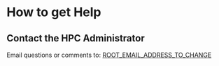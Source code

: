 # How to get Help

## Contact the HPC Administrator

Email questions or comments to: [ROOT_EMAIL_ADDRESS_TO_CHANGE](mailto:ROOT_EMAIL_ADDRESS_TO_CHANGE)

